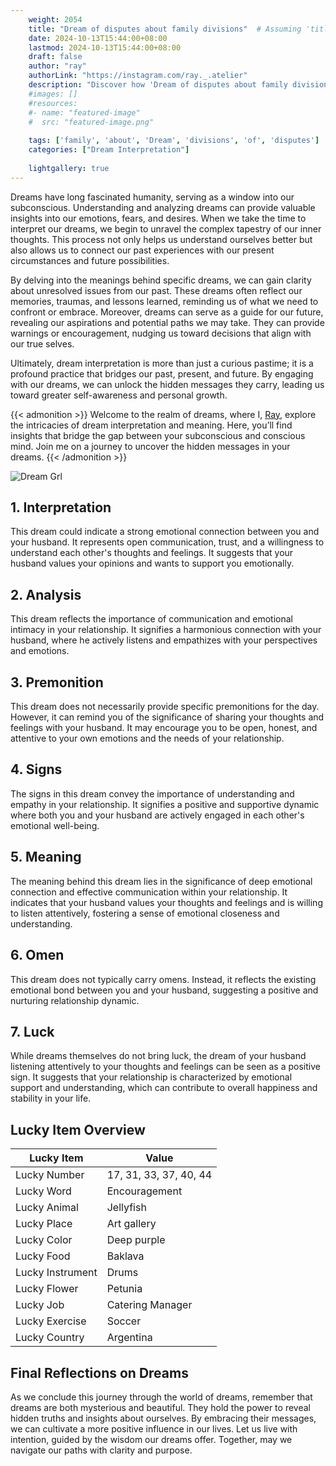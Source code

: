 ```yaml
---
    weight: 2054
    title: "Dream of disputes about family divisions"  # Assuming 'title' column exists
    date: 2024-10-13T15:44:00+08:00
    lastmod: 2024-10-13T15:44:00+08:00
    draft: false
    author: "ray"
    authorLink: "https://instagram.com/ray._.atelier"
    description: "Discover how 'Dream of disputes about family divisions' can interpret your future and uncover its significant meanings in your life."
    #images: []
    #resources:
    #- name: "featured-image"
    #  src: "featured-image.png"
    
    tags: ['family', 'about', 'Dream', 'divisions', 'of', 'disputes']
    categories: ["Dream Interpretation"]
    
    lightgallery: true
---
```

    
Dreams have long fascinated humanity, serving as a window into our subconscious. Understanding and analyzing dreams can provide valuable insights into our emotions, fears, and desires. When we take the time to interpret our dreams, we begin to unravel the complex tapestry of our inner thoughts. This process not only helps us understand ourselves better but also allows us to connect our past experiences with our present circumstances and future possibilities.

By delving into the meanings behind specific dreams, we can gain clarity about unresolved issues from our past. These dreams often reflect our memories, traumas, and lessons learned, reminding us of what we need to confront or embrace. Moreover, dreams can serve as a guide for our future, revealing our aspirations and potential paths we may take. They can provide warnings or encouragement, nudging us toward decisions that align with our true selves.

Ultimately, dream interpretation is more than just a curious pastime; it is a profound practice that bridges our past, present, and future. By engaging with our dreams, we can unlock the hidden messages they carry, leading us toward greater self-awareness and personal growth.

{{< admonition >}}
Welcome to the realm of dreams, where I, [Ray](https://instagram.com/ray._.atelier), explore the intricacies of dream interpretation and meaning. Here, you’ll find insights that bridge the gap between your subconscious and conscious mind. Join me on a journey to uncover the hidden messages in your dreams.
{{< /admonition >}}

![Dream Grl](https://cdn.pixabay.com/photo/2017/11/02/03/35/gothic-2910057_1280.jpg "Dream Grl")

## 1. Interpretation
 This dream could indicate a strong emotional connection between you and your husband. It represents open communication, trust, and a willingness to understand each other's thoughts and feelings. It suggests that your husband values your opinions and wants to support you emotionally.

## 2. Analysis
 This dream reflects the importance of communication and emotional intimacy in your relationship. It signifies a harmonious connection with your husband, where he actively listens and empathizes with your perspectives and emotions.

## 3. Premonition
 This dream does not necessarily provide specific premonitions for the day. However, it can remind you of the significance of sharing your thoughts and feelings with your husband. It may encourage you to be open, honest, and attentive to your own emotions and the needs of your relationship.

## 4. Signs
 The signs in this dream convey the importance of understanding and empathy in your relationship. It signifies a positive and supportive dynamic where both you and your husband are actively engaged in each other's emotional well-being.

## 5. Meaning
 The meaning behind this dream lies in the significance of deep emotional connection and effective communication within your relationship. It indicates that your husband values your thoughts and feelings and is willing to listen attentively, fostering a sense of emotional closeness and understanding.

## 6. Omen
 This dream does not typically carry omens. Instead, it reflects the existing emotional bond between you and your husband, suggesting a positive and nurturing relationship dynamic.

## 7. Luck
 While dreams themselves do not bring luck, the dream of your husband listening attentively to your thoughts and feelings can be seen as a positive sign. It suggests that your relationship is characterized by emotional support and understanding, which can contribute to overall happiness and stability in your life.

## Lucky Item Overview
| Lucky Item          | Value              |
|---------------|--------------------|
| Lucky Number        | 17, 31, 33, 37, 40, 44  |
| Lucky Word          | Encouragement |
| Lucky Animal        | Jellyfish |
| Lucky Place         | Art gallery     |
| Lucky Color         | Deep purple     |
| Lucky Food          | Baklava      |
| Lucky Instrument    | Drums |
| Lucky Flower        | Petunia    |
| Lucky Job           | Catering Manager       |
| Lucky Exercise      | Soccer  |
| Lucky Country       | Argentina    |


##  Final Reflections on Dreams

As we conclude this journey through the world of dreams, remember that dreams are both mysterious and beautiful. They hold the power to reveal hidden truths and insights about ourselves. By embracing their messages, we can cultivate a more positive influence in our lives. Let us live with intention, guided by the wisdom our dreams offer. Together, may we navigate our paths with clarity and purpose.
